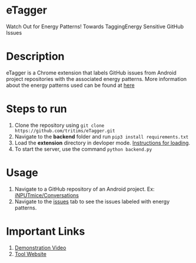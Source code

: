 # eTagger
Watch Out for Energy Patterns! Towards TaggingEnergy Sensitive GitHub Issues
# Description
eTagger is a Chrome extension that labels GitHub issues from Android project repositories with the associated energy patterns. More information about the energy patterns used can be found at [here](https://tqrg.github.io/energy-patterns/#/)

# Steps to run
1. Clone the repository using ```git clone https://github.com/tritims/eTagger.git```
2. Navigate to the **backend** folder and run ```pip3 install requirements.txt```
3. Load the **extension** directory in devloper mode. [Instructions for loading](https://developer.chrome.com/docs/extensions/mv3/getstarted/).
4. To start the server, use the command ```python backend.py```

# Usage
1. Navigate to a GitHub repository of an Android project. Ex: [iNPUTmice/Conversations](https://github.com/iNPUTmice/Conversations)
2. Navigate to the [issues](https://github.com/iNPUTmice/Conversations/issues) tab to see the issues labeled with energy patterns. 

# Important Links
1. [Demonstration Video](https://www.youtube.com/watch?v=eLcOIPiGt_g)
2. [Tool Website](https://tritims.github.io/eTagger/)
